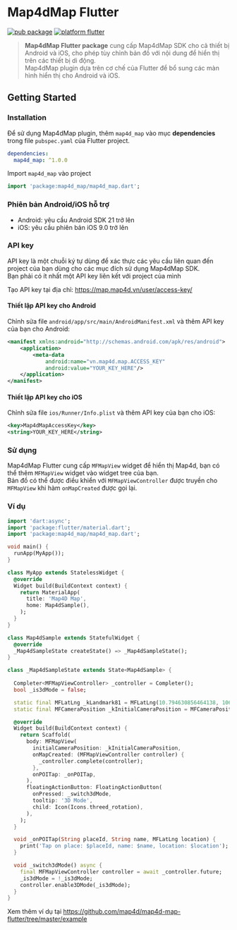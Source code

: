 # Map4dMap Flutter

[![pub package](https://img.shields.io/pub/v/map4d_map.svg)](https://pub.dev/packages/map4d_map)
[![platform flutter](https://img.shields.io/badge/platform-flutter-orange.svg)](https://flutter.dev/)

> **Map4dMap Flutter package** cung cấp Map4dMap SDK cho cả thiết bị Android và iOS, cho phép tùy chỉnh bản đồ với nội dung để hiển thị trên các thiết bị di động.  
> Map4dMap plugin dựa trên cơ chế của Flutter để bổ sung các màn hình hiển thị cho Android và iOS.

## Getting Started

### Installation

Để sử dụng Map4dMap plugin, thêm `map4d_map` vào mục **dependencies** trong file `pubspec.yaml` của Flutter project.

```yaml
dependencies:
  map4d_map: ^1.0.0
```

Import `map4d_map` vào project

```dart
import 'package:map4d_map/map4d_map.dart';
```

### Phiên bản Android/iOS hỗ trợ

* Android: yêu cầu Android SDK 21 trở lên
* iOS: yêu cầu phiên bản iOS 9.0 trở lên

### API key

API key là một chuỗi ký tự dùng để xác thực các yêu cầu liên quan đến project của bạn dùng cho các mục đích sử dụng Map4dMap SDK.  
Bạn phải có ít nhất một API key liên kết với project của mình

Tạo API key tại địa chỉ: <https://map.map4d.vn/user/access-key/>

#### Thiết lập API key cho Android

Chỉnh sửa file `android/app/src/main/AndroidManifest.xml` và thêm API key của bạn cho Android:

```xml
<manifest xmlns:android="http://schemas.android.com/apk/res/android">
    <application>
        <meta-data
            android:name="vn.map4d.map.ACCESS_KEY"
            android:value="YOUR_KEY_HERE"/>
    </application>
</manifest>
```

#### Thiết lập API key cho iOS

Chỉnh sửa file `ios/Runner/Info.plist` và thêm API key của bạn cho iOS:

```xml
<key>Map4dMapAccessKey</key>
<string>YOUR_KEY_HERE</string>
```

### Sử dụng

Map4dMap Flutter cung cấp `MFMapView` widget để hiển thị Map4d, bạn có thể thêm `MFMapView` widget vào widget tree của bạn.  
Bản đồ có thể được điều khiển với `MFMapViewController` được truyền cho `MFMapView` khi hàm `onMapCreated` được gọi lại.

### Ví dụ

```dart
import 'dart:async';
import 'package:flutter/material.dart';
import 'package:map4d_map/map4d_map.dart';

void main() {
  runApp(MyApp());
}

class MyApp extends StatelessWidget {
  @override
  Widget build(BuildContext context) {
    return MaterialApp(
      title: 'Map4D Map',
      home: Map4dSample(),
    );
  }
}

class Map4dSample extends StatefulWidget {
  @override
  _Map4dSampleState createState() => _Map4dSampleState();
}

class _Map4dSampleState extends State<Map4dSample> {
  
  Completer<MFMapViewController> _controller = Completer();
  bool _is3dMode = false;

  static final MFLatLng _kLandmark81 = MFLatLng(10.794630856464138, 106.72229460050636);
  static final MFCameraPosition _kInitialCameraPosition = MFCameraPosition(target: _kLandmark81, zoom: 16);

  @override
  Widget build(BuildContext context) {
    return Scaffold(
      body: MFMapView(
        initialCameraPosition: _kInitialCameraPosition,
        onMapCreated: (MFMapViewController controller) {
          _controller.complete(controller);
        },
        onPOITap: _onPOITap,
      ),
      floatingActionButton: FloatingActionButton(
        onPressed: _switch3dMode,
        tooltip: '3D Mode',
        child: Icon(Icons.threed_rotation),
      ),
    );
  }

  void _onPOITap(String placeId, String name, MFLatLng location) {
    print('Tap on place: $placeId, name: $name, location: $location');
  }

  void _switch3dMode() async {
    final MFMapViewController controller = await _controller.future;
    _is3dMode = !_is3dMode;
    controller.enable3DMode(_is3dMode);
  }
}
```

Xem thêm ví dụ tại <https://github.com/map4d/map4d-map-flutter/tree/master/example>